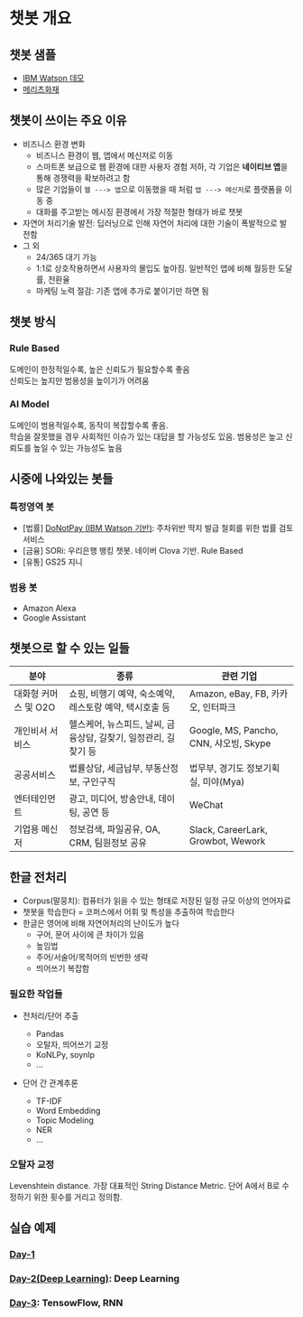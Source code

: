 # 챗봇 개요

## 챗봇 샘플

- [IBM Watson 데모](https://watson-assistant-demo.ng.bluemix.net)
- [메리츠화재](https://www.merizfire.com/health-and-kids/accident/teeth-good.do#!/)

## 챗봇이 쓰이는 주요 이유

- 비즈니스 환경 변화
  - 비즈니스 환경이 웹, 앱에서 메신저로 이동
  - 스마트폰 보급으로 웹 환경에 대한 사용자 경험 저하, 각 기업은 **네이티브 앱**을 통해 경쟁력을 확보하려고 함
  - 많은 기업들이 `웹 ---> 앱`으로 이동했을 때 처럼 `앱 ---> 메신저`로 플랫폼을 이동 중
  - 대화를 주고받는 메시징 환경에서 가장 적절한 형태가 바로 챗봇
- 자연어 처리기술 발전: 딥러닝으로 인해 자연어 처리에 대한 기술이 폭발적으로 발전함
- 그 외
  - 24/365 대기 가능
  - 1:1로 상호작용하면서 사용자의 몰입도 높아짐. 일반적인 앱에 비해 월등한 도달률, 전환율
  - 마케팅 노력 절감: 기존 앱에 추가로 붙이기만 하면 됨

## 챗봇 방식

### Rule Based

도메인이 한정적일수록, 높은 신뢰도가 필요할수록 좋음  
신뢰도는 높지만 범용성을 높이기가 어려움

### AI Model

도메인이 범용적일수록, 동작이 복잡할수록 좋음.  
학습을 잘못했을 경우 사회적인 이슈가 있는 대답을 할 가능성도 있음.
범용성은 높고 신뢰도를 높일 수 있는 가능성도 높음

## 시중에 나와있는 봇들

### 특정영역 봇

- [법률] [DoNotPay (IBM Watson 기반)](https://www.donotpay.com/): 주차위반 딱지 발급 철회를 위한 법률 검토 서비스
- [금융] SORi: 우리은행 뱅킹 챗봇. 네이버 Clova 기반. Rule Based
- [유통] GS25 지니

### 범용 봇

- Amazon Alexa
- Google Assistant

## 챗봇으로 할 수 있는 일들

| 분야 | 종류 | 관련 기업 |
|----|----|----|
| 대화형 커머스 및 O2O | 쇼핑, 비행기 예약, 숙소예약, 레스토랑 예약, 택시호출 등 | Amazon, eBay, FB, 카카오, 인터파크 |
| 개인비서 서비스 | 헬스케어, 뉴스피드, 날씨, 금융상담, 길찾기, 일정관리, 길 찾기 등 | Google, MS, Pancho, CNN, 샤오빙, Skype |
| 공공서비스 | 법률상담, 세금납부, 부동산정보, 구인구직 | 법무부, 경기도 정보기획실, 미야(Mya) |
| 엔터테인먼트 | 광고, 미디어, 방송안내, 데이팅, 공연 등 | WeChat |
| 기업용 메신저 | 정보검색, 파일공유, OA, CRM, 팀원정보 공유 | Slack, CareerLark, Growbot, Wework |

## 한글 전처리

- Corpus(말뭉치): 컴퓨터가 읽을 수 있는 형태로 저장된 일정 규모 이상의 언어자료
- 챗봇을 학습한다 = 코퍼스에서 어휘 및 특성을 추출하여 학습한다
- 한글은 영어에 비해 자연어처리의 난이도가 높다
  - 구어, 문어 사이에 큰 차이가 있음
  - 높임법
  - 주어/서술어/목적어의 빈번한 생략
  - 띄어쓰기 복잡함

### 필요한 작업들

- 전처리/단어 추출
  - Pandas
  - 오탈자, 띄어쓰기 교정
  - KoNLPy, soynlp
  - ...

- 단어 간 관계추론
  - TF-IDF
  - Word Embedding
  - Topic Modeling
  - NER
  - ...

### 오탈자 교정

Levenshtein distance. 가장 대표적인 String Distance Metric. 단어 A에서 B로 수정하기 위한 횟수를 거리고 정의함.

## 실습 예제

### [Day-1](day-1.md)

### [Day-2(Deep Learning)](day-2-deep-learning.md): Deep Learning

### [Day-3](day-3.md): TensowFlow, RNN